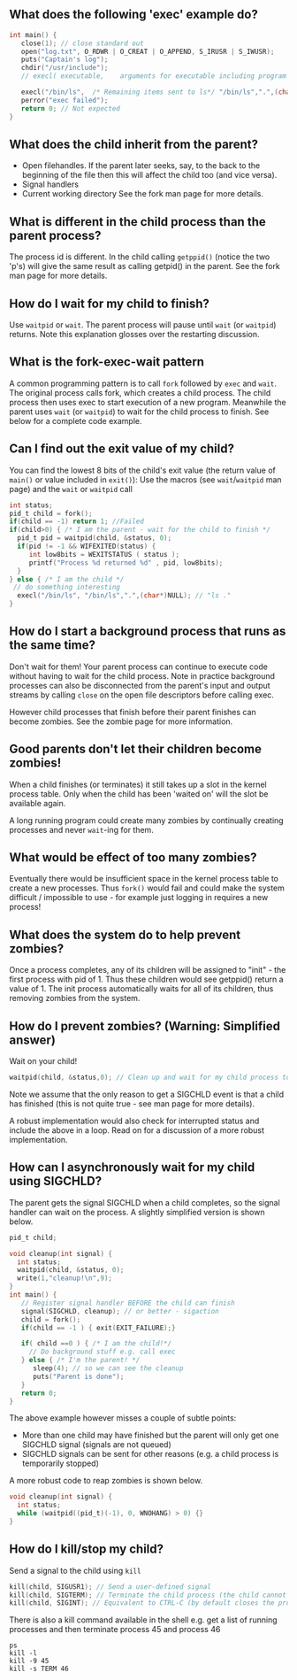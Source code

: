 ## What does the following 'exec' example do?
```C
int main() {
   close(1); // close standard out
   open("log.txt", O_RDWR | O_CREAT | O_APPEND, S_IRUSR | S_IWUSR);
   puts("Captain's log");
   chdir("/usr/include");
   // execl( executable,    arguments for executable including program name and NULL at the end */

   execl("/bin/ls",  /* Remaining items sent to ls*/ "/bin/ls",".",(char*)NULL); // "ls ."
   perror("exec failed");
   return 0; // Not expected
}
```

## What does the child inherit from the parent?
* Open filehandles. If the parent later seeks, say, to the back to the beginning of the file then this will affect the child too (and vice versa). 
* Signal handlers
* Current working directory
See the fork man page for more details.

## What is different in the child process than the parent process?
The process id is different. In the child calling `getppid()` (notice the two 'p's) will give the same result as calling getpid() in the parent. See the fork man page for more details.

## How do I wait for my child to finish?
Use `waitpid` or `wait`. The parent process will pause until `wait` (or `waitpid`) returns. Note this explanation glosses over the restarting discussion.

## What is the fork-exec-wait pattern

A common programming pattern is to call `fork` followed by `exec` and `wait`. The original process calls fork, which creates a child process. The child process then uses exec to start execution of a new program. Meanwhile the parent uses `wait` (or `waitpid`) to wait for the child process to finish.
See below for a complete code example.

## Can I find out the exit value of my child?
You can find the lowest 8 bits of the child's exit value (the return value of `main()` or value included in `exit()`): Use the macros (see `wait`/`waitpid` man page) and the `wait` or `waitpid` call
```C
int status;
pid_t child = fork();
if(child == -1) return 1; //Failed
if(child>0) { /* I am the parent - wait for the child to finish */
  pid_t pid = waitpid(child, &status, 0);
  if(pid != -1 && WIFEXITED(status) {
     int low8bits = WEXITSTATUS ( status );
     printf("Process %d returned %d" , pid, low8bits);
  }
} else { /* I am the child */
 // do something interesting
  execl("/bin/ls", "/bin/ls",".",(char*)NULL); // "ls ."
}


```


## How do I start a background process that runs as the same time?
Don't wait for them! Your parent process can continue to execute code without having to wait for the child process. Note in practice background processes can also be disconnected from the parent's input and output streams by calling `close` on the open file descriptors before calling exec.

However child processes that finish before their parent finishes can become zombies. See the zombie page for more information.


## Good parents don't let their children become zombies!
When a child finishes (or terminates) it still takes up a slot in the kernel process table. 
Only when the child has been 'waited on' will the slot be available again.

A long running program could create many zombies by continually creating processes and never `wait`-ing for them.

## What would be effect of too many zombies?

Eventually there would be insufficient space in the kernel process table to create a new processes. Thus `fork()` would fail and could make the system difficult / impossible to use - for example just logging in requires a new process!

## What does the system do to help prevent zombies?
Once a process completes, any of its children will be assigned to "init" - the first process with pid of 1. Thus these children would see getppid() return a value of 1. The init process automatically waits for all of its children, thus removing zombies from the system.

## How do I prevent zombies? (Warning: Simplified answer)
Wait on your child!
```C
waitpid(child, &status,0); // Clean up and wait for my child process to finish.
```
Note we assume that the only reason to get a SIGCHLD event is that a child has finished (this is not quite true - see man page for more details).

A robust implementation would also check for interrupted status and include the above in a loop.
Read on for a discussion of a more robust implementation.

## How can I asynchronously wait for my child using SIGCHLD?

The parent gets the signal SIGCHLD when a child completes, so the signal handler can wait on the process. A slightly simplified version is shown below.
```C
pid_t child;

void cleanup(int signal) {
  int status;
  waitpid(child, &status, 0);
  write(1,"cleanup!\n",9);
}
int main() {
   // Register signal handler BEFORE the child can finish
   signal(SIGCHLD, cleanup); // or better - sigaction
   child = fork();
   if(child == -1 ) { exit(EXIT_FAILURE);}

   if( child ==0 ) { /* I am the child!*/
     // Do background stuff e.g. call exec   
   } else { /* I'm the parent! */
      sleep(4); // so we can see the cleanup
      puts("Parent is done");
   }
   return 0;
} 
```

The above example however misses a couple of subtle points:
* More than one child may have finished but the parent will only get one SIGCHLD signal (signals are not queued)
* SIGCHLD signals can be sent for other reasons (e.g. a child process is temporarily stopped)

A more robust code to reap zombies is shown below.
```C
void cleanup(int signal) {
  int status;
  while (waitpid((pid_t)(-1), 0, WNOHANG) > 0) {}
}
```
## How do I kill/stop my child?
Send a signal to the child using `kill` 
```C
kill(child, SIGUSR1); // Send a user-defined signal
kill(child, SIGTERM); // Terminate the child process (the child cannot prevent this)
kill(child, SIGINT); // Equivalent to CTRL-C (by default closes the process)
```

There is also a kill command available in the shell
e.g. get a list of running processes and then terminate process 45 and process 46
```
ps
kill -l 
kill -9 45
kill -s TERM 46
```


